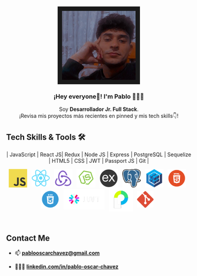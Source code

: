 <p align="center" width="300">
   <img align="center" width="200" border="12" src="./perfil3.png" />
   <h3 align="center">¡Hey everyone👋! I'm Pablo 👨🏻‍💻</h3>
</p>

<p align="center">Soy <strong>Desarrollador Jr. Full Stack</strong>.<br />¡Revisa mis proyectos más recientes en pinned y mis tech skills👇!</p>
<p align="center">


## Tech Skills & Tools 🛠️

<p align="center">
| JavaScript | React JS| Redux | Node JS | Express | PostgreSQL | Sequelize | HTML5 | CSS | JWT | Passport JS | Git |
</p>
<p align="center">
  <img src="./assets/img/javascript.png" width="50" height="50" align="center"/>
    &nbsp;
  <img src="./assets/img/react.png" width="50" height="45" align="center"/>
    &nbsp;
  <img src="./assets/img/redux.png" width="50" height="50" align="center"/>
    &nbsp;
  <img src="./assets/img/nodejs.png" width="50" height="50" align="center"/>
    &nbsp;
  <img src="./assets/img/express.png" width="50" height="50" align="center"/>
    &nbsp;
  <img src="./assets/img/postgresql.png" width="50" height="50" align="center"/>
    &nbsp;
  <img src="./assets/img/sequelize.png" width="50" height="50" align="center"/>
    &nbsp;
  <img src="./assets/img/html5.png" width="50" height="50" align="center"/>
    &nbsp;
  <img src="./assets/img/css.png" width="50" height="50" align="center"/>
    &nbsp;
    <img src="./assets/img/jwt.png" width="111.3" height="55.65" align="center"/>
    &nbsp;
    <img src="./assets/img/passport.png" width="65" height="65" align="center"/>
    &nbsp;
     <img src="./assets/img/git.png" width="45" height="45" align="center"/>
    &nbsp;
</p>
&nbsp;
&nbsp;

## Contact Me

- 📫 **pablooscarchavez@gmail.com** 

- 👨🏻‍🎓 **[linkedin.com/in/pablo-oscar-chavez](https://www.linkedin.com/in/pablo-oscar-chavez/)**
